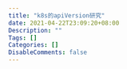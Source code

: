 ```yaml
---
title: "k8s的apiVersion研究"
date: 2021-04-22T23:09:20+08:00
Description: ""
Tags: []
Categories: []
DisableComments: false
---
```

